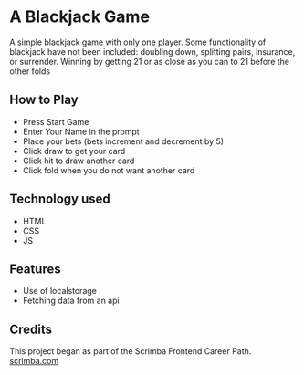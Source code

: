 # A Blackjack Game

A simple blackjack game with only one player. Some functionality of blackjack have not been included: doubling down, splitting pairs, insurance, or surrender. Winning by getting 21 or as close as you can to 21 before the other folds

## How to Play

- Press Start Game
- Enter Your Name in the prompt
- Place your bets (bets increment and decrement by 5)
- Click draw to get your card
- Click hit to draw another card
- Click fold when you do not want another card

## Technology used

- HTML
- CSS
- JS

## Features

- Use of localstorage
- Fetching data from an api

## Credits

This project began as part of the Scrimba Frontend Career Path. [scrimba.com](https://scrimba.com/)
